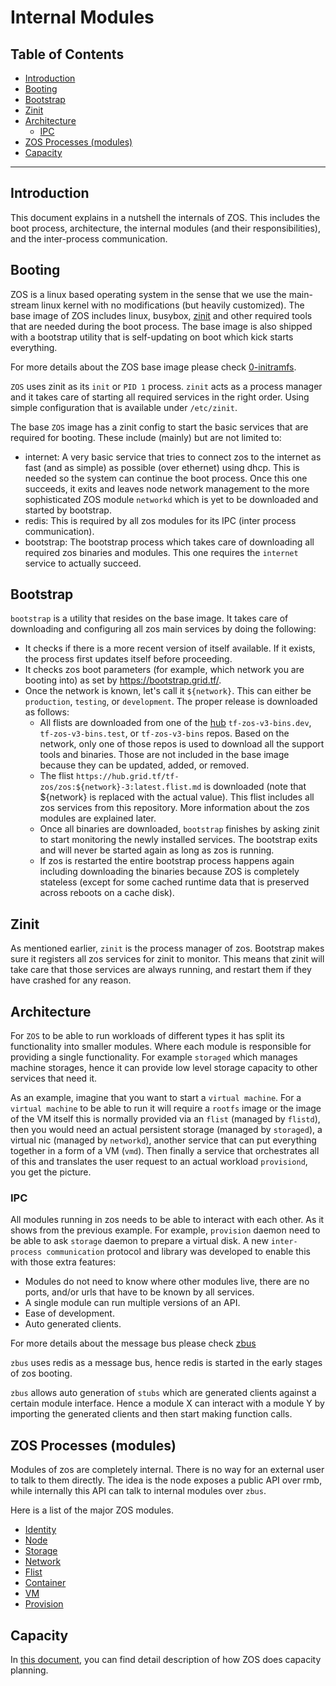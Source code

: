 <h1> Internal Modules</h1>

<h2> Table of Contents </h2>

- [Introduction](#introduction)
- [Booting](#booting)
- [Bootstrap](#bootstrap)
- [Zinit](#zinit)
- [Architecture](#architecture)
  - [IPC](#ipc)
- [ZOS Processes (modules)](#zos-processes-modules)
- [Capacity](#capacity)

***

## Introduction

This document explains in a nutshell the internals of ZOS. This includes the boot process, architecture, the internal modules (and their responsibilities), and the inter-process communication.

## Booting

ZOS is a linux based operating system in the sense that we use the main-stream linux kernel with no modifications (but heavily customized). The base image of ZOS includes linux, busybox, [zinit](https://github.com/threefoldtech/zinit) and other required tools that are needed during the boot process. The base image is also shipped with a bootstrap utility that is self-updating on boot which kick starts everything.

For more details about the ZOS base image please check [0-initramfs](https://github.com/threefoldtech/0-initramfs).

`ZOS` uses zinit as its `init` or `PID 1` process. `zinit` acts as a process manager and it takes care of starting all required services in the right order. Using simple configuration that is available under `/etc/zinit`.

The base `ZOS` image has a zinit config to start the basic services that are required for booting. These include (mainly) but are not limited to:

- internet: A very basic service that tries to connect zos to the internet as fast (and as simple) as possible (over ethernet) using dhcp. This is needed so the system can continue the boot process. Once this one succeeds, it exits and leaves node network management to the more sophisticated ZOS module `networkd` which is yet to be downloaded and started by bootstrap.
- redis: This is required by all zos modules for its IPC (inter process communication).
- bootstrap: The bootstrap process which takes care of downloading all required zos binaries and modules. This one requires the `internet` service to actually succeed.

## Bootstrap

`bootstrap` is a utility that resides on the base image. It takes care of downloading and configuring all zos main services by doing the following:

- It checks if there is a more recent version of itself available. If it exists, the process first updates itself before proceeding.
- It checks zos boot parameters (for example, which network you are booting into) as set by <https://bootstrap.grid.tf/>.
- Once the network is known, let's call it `${network}`. This can either be `production`, `testing`, or `development`. The proper release is downloaded as follows:
  - All flists are downloaded from one of the [hub](https://hub.grid.tf/) `tf-zos-v3-bins.dev`, `tf-zos-v3-bins.test`, or `tf-zos-v3-bins` repos. Based on the network, only one of those repos is used to download all the support tools and binaries. Those are not included in the base image because they can be updated, added, or removed.
  - The flist `https://hub.grid.tf/tf-zos/zos:${network}-3:latest.flist.md` is downloaded (note that ${network} is replaced with the actual value). This flist includes all zos services from this repository. More information about the zos modules are explained later.
  - Once all binaries are downloaded, `bootstrap` finishes by asking zinit to start monitoring the newly installed services. The bootstrap exits and will never be started again as long as zos is running.
  - If zos is restarted the entire bootstrap process happens again including downloading the binaries because ZOS is completely stateless (except for some cached runtime data that is preserved across reboots on a cache disk).

## Zinit

As mentioned earlier, `zinit` is the process manager of zos. Bootstrap makes sure it registers all zos services for zinit to monitor. This means that zinit will take care that those services are always running, and restart them if they have crashed for any reason.

## Architecture

For `ZOS` to be able to run workloads of different types it has split its functionality into smaller modules. Where each module is responsible for providing a single functionality. For example `storaged` which manages machine storages, hence it can provide low level storage capacity to other services that need it.

As an example, imagine that you want to start a `virtual machine`. For a `virtual machine` to be able to run it will require a `rootfs` image or the image of the VM itself this is normally provided via an `flist` (managed by `flistd`), then you would need an actual persistent storage (managed by `storaged`), a virtual nic (managed by `networkd`), another service that can put everything together in a form of a VM (`vmd`). Then finally a service that orchestrates all of this and translates the user request to an actual workload `provisiond`, you get the picture.

### IPC

All modules running in zos needs to be able to interact with each other. As it shows from the previous example. For example, `provision` daemon need to be able to ask `storage` daemon to prepare a virtual disk. A new `inter-process communication` protocol and library was developed to enable this with those extra features:

- Modules do not need to know where other modules live, there are no ports, and/or urls that have to be known by all services.
- A single module can run multiple versions of an API.
- Ease of development.
- Auto generated clients.

For more details about the message bus please check [zbus](https://github.com/threefoldtech/zbus)

`zbus` uses redis as a message bus, hence redis is started in the early stages of zos booting.

`zbus` allows auto generation of `stubs` which are generated clients against a certain module interface. Hence a module X can interact with a module Y by importing the generated clients and then start making function calls.

## ZOS Processes (modules)

Modules of zos are completely internal. There is no way for an external user to talk to them directly. The idea is the node exposes a public API over rmb, while internally this API can talk to internal modules over `zbus`.

Here is a list of the major ZOS modules.

- [Identity](identity/index.md)
- [Node](node/index.md)
- [Storage](storage/index.md)
- [Network](network/index.md)
- [Flist](flist/index.md)
- [Container](container/index.md)
- [VM](vmd/index.md)
- [Provision](provision/index.md)

## Capacity

In [this document](./capacity.md), you can find detail description of how ZOS does capacity planning.
